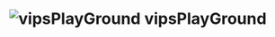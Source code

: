 ![vipsPlayGround](https://github.com/victusfate/vipsPlayGround/raw/master/playground.jpg)
vipsPlayGround
===



